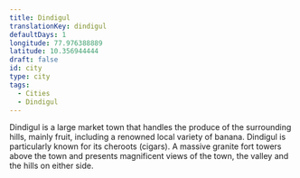 ```yaml
---
title: Dindigul
translationKey: dindigul
defaultDays: 1
longitude: 77.976388889
latitude: 10.356944444
draft: false
id: city
type: city
tags:
  - Cities
  - Dindigul
---
```

Dindigul is a large market town that handles the produce of the surrounding hills, mainly fruit, including a renowned local variety of banana. Dindigul is particularly known for its cheroots (cigars). A massive granite fort towers above the town and presents magnificent views of the town, the valley and the hills on either side.